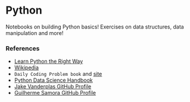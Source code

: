 # Python
Notebooks on building Python basics!
Exercises on data structures, data manipulation and more!

### References
- [Learn Python the Right Way](https://learnpythontherightway.com) 
- [Wikipedia](https://en.wikipedia.org/wiki/Main_Page)
- `Daily Coding Problem book` and [site](https://www.dailycodingproblem.com/)
- [Python Data Science Handbook](https://www.oreilly.com/library/view/python-data-science/9781491912126/)
- [Jake Vanderplas GitHub Profile](https://jakevdp.github.io/PythonDataScienceHandbook)
- [Guilherme Samora GitHub Profile](https://github.com/guipsamora)



